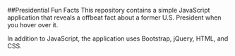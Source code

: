 ##Presidential Fun Facts
This repository contains a simple JavaScript application that reveals a offbeat fact about a former U.S. President when you hover over it.

In addition to JavaScript, the application uses Bootstrap, jQuery, HTML, and CSS.
